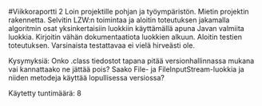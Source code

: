 #Viikkoraportti 2
Loin projektille pohjan ja työympäristön. Mietin projektin rakennetta.
Selvitin LZW:n toimintaa ja aloitin toteutuksen jakamalla algoritmin osat yksinkertaisiin luokkiin käyttämällä apuna Javan valmiita luokkia.
Kirjoitin vähän dokumentaatiota luokkien alkuun.
Aloitin testien toteutuksen. Varsinaista testattavaa ei vielä hirveästi ole.

Kysymyksiä:
Onko .class tiedostot tapana pitää versionhallinnassa mukana vai kannattaako ne jättää pois?
Saako File- ja FileInputStream-luokkia ja niiden metodeja käyttää lopullisessa versiossa?
    
Käytetty tuntimäärä: 8
